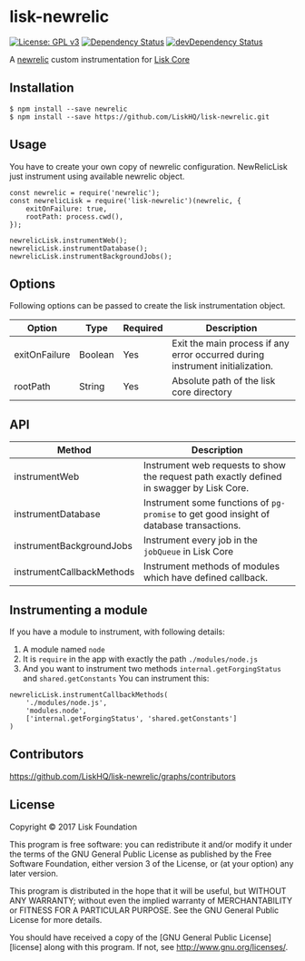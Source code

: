 # lisk-newrelic

[![License: GPL v3](https://img.shields.io/badge/License-GPL%20v3-blue.svg)](http://www.gnu.org/licenses/gpl-3.0)
<a href="https://david-dm.org/LiskHQ/lisk-newrelic"><img src="https://david-dm.org/LiskHQ/lisk-newrelic.svg" alt="Dependency Status"></a>
<a href="https://david-dm.org/LiskHQ/lisk-newrelic/?type=dev"><img src="https://david-dm.org/LiskHQ/lisk-newrelic/dev-status.svg" alt="devDependency Status"></a>

A [newrelic](http://newrelic.com) custom instrumentation for
[Lisk Core](http://github.com/LiskHQ/lisk)

## Installation

```
$ npm install --save newrelic
$ npm install --save https://github.com/LiskHQ/lisk-newrelic.git
```

## Usage

You have to create your own copy of newrelic configuration. NewRelicLisk just
instrument using available newrelic object.

```
const newrelic = require('newrelic');
const newrelicLisk = require('lisk-newrelic')(newrelic, {
	exitOnFailure: true,
	rootPath: process.cwd(),
});

newrelicLisk.instrumentWeb();
newrelicLisk.instrumentDatabase();
newrelicLisk.instrumentBackgroundJobs();
```

## Options

Following options can be passed to create the lisk instrumentation object.

| Option        | Type    | Required | Description                                                                   |
| ------------- | ------- | -------- | ----------------------------------------------------------------------------- |
| exitOnFailure | Boolean | Yes      | Exit the main process if any error occurred during instrument initialization. |
| rootPath      | String  | Yes      | Absolute path of the lisk core directory                                      |

## API

| Method                    | Description                                                                               |
| ------------------------- | ----------------------------------------------------------------------------------------- |
| instrumentWeb             | Instrument web requests to show the request path exactly defined in swagger by Lisk Core. |
| instrumentDatabase        | Instrument some functions of `pg-promise` to get good insight of database transactions.   |
| instrumentBackgroundJobs  | Instrument every job in the `jobQueue` in Lisk Core                                       |
| instrumentCallbackMethods | Instrument methods of modules which have defined callback.                                |

## Instrumenting a module

If you have a module to instrument, with following details:

1. A module named `node`
1. It is `require` in the app with exactly the path `./modules/node.js`
1. And you want to instrument two methods `internal.getForgingStatus` and
	`shared.getConstants` You can instrument this:

```
newrelicLisk.instrumentCallbackMethods(
	'./modules/node.js',
	'modules.node',
	['internal.getForgingStatus', 'shared.getConstants']
)
```

## Contributors

https://github.com/LiskHQ/lisk-newrelic/graphs/contributors

## License

Copyright © 2017 Lisk Foundation

This program is free software: you can redistribute it and/or modify it under
the terms of the GNU General Public License as published by the Free Software
Foundation, either version 3 of the License, or (at your option) any later
version.

This program is distributed in the hope that it will be useful, but WITHOUT ANY
WARRANTY; without even the implied warranty of MERCHANTABILITY or FITNESS FOR A
PARTICULAR PURPOSE. See the GNU General Public License for more details.

You should have received a copy of the [GNU General Public License][license]
along with this program. If not, see <http://www.gnu.org/licenses/>.
